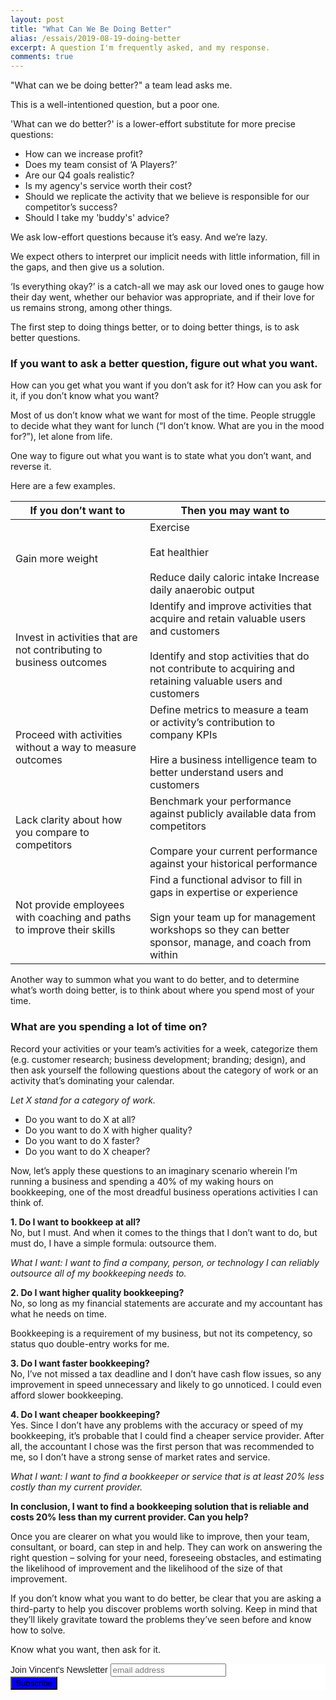 ```yaml
---
layout: post
title: "What Can We Be Doing Better"
alias: /essais/2019-08-19-doing-better
excerpt: A question I'm frequently asked, and my response.  
comments: true
---
```


"What can we be doing better?" a team lead asks me. 

This is a well-intentioned question, but a poor one. 

'What can we do better?' is a lower-effort substitute for more precise questions:  

* How can we increase profit?  
* Does my team consist of ‘A Players?’  
* Are our Q4 goals realistic?   
* Is my agency's service worth their cost?  
* Should we replicate the activity that we believe is responsible for our competitor’s success?  
* Should I take my 'buddy's' advice?   


We ask low-effort questions because it’s easy. And we’re lazy.

We expect others to interpret our implicit needs with little information, fill in the gaps, and then give us a solution.  

‘Is everything okay?’ is a catch-all we may ask our loved ones to gauge how their day went, whether our behavior was appropriate, and if their love for us remains strong, among other things. 

The first step to doing things better, or to doing better things, is to ask better questions. 

### If you want to ask a better question, figure out what you want. 

How can you get what you want if you don’t ask for it? How can you ask for it, if you don’t know what you want?  

Most of us don’t know what we want for most of the time. People struggle to decide what they want for lunch (“I don’t know. What are you in the mood for?”), let alone from life. 

One way to figure out what you want is to state what you don’t want, and reverse it. 

Here are a few examples. 

| If you don’t want to                                                  | Then you may want to                                                                                                                                                                              |
|-----------------------------------------------------------------------|---------------------------------------------------------------------------------------------------------------------------------------------------------------------------------------------------|
| Gain more weight                                                      | Exercise <br><br>  Eat healthier<br><br>Reduce daily caloric intake  Increase daily anaerobic output                                                                                                             |
| Invest in activities that are not contributing to business outcomes   | Identify and improve activities that acquire and retain valuable users and customers <br><br>Identify and stop activities that do not contribute to acquiring and retaining valuable users and customers |
| Proceed with activities without a way to measure outcomes             | Define metrics to measure a team or activity’s contribution to company KPIs <br><br> Hire a business intelligence team to better understand users and customers                                           |
| Lack clarity about how you compare to competitors                     | Benchmark your performance against publicly available data from competitors <br><br> Compare your current performance against your historical performance                                                 |
| Not provide employees with coaching and paths to improve their skills | Find a functional advisor to fill in gaps in expertise or experience <br><br>Sign your team up for management workshops so they can better sponsor, manage, and coach from within                        |

Another way to summon what you want to do better, and to determine what’s worth doing better, is to think about where you spend most of your time. 

### What are you spending a lot of time on?  
Record your activities or your team’s activities for a week, categorize them (e.g. customer research; business development; branding; design), and then ask yourself the following questions about the category of work or an activity that’s dominating your calendar. 

*Let X stand for a category of work.* 

* Do you want to do X at all?  
* Do you want to do X with higher quality?  
* Do you want to do X faster?  
* Do you want to do X cheaper?  


Now, let’s apply these questions to an imaginary scenario wherein I’m running a business and spending a 40% of my waking hours on bookkeeping, one of the most dreadful business operations activities I can think of. 

**1. Do I want to bookkeep at all?**  
No, but I must. And when it comes to the things that I don’t want to do, but must do, I have a simple formula: outsource them.  

*What I want: I want to find a company, person, or technology I can reliably outsource all of my bookkeeping needs to.* 

**2. Do I want higher quality bookkeeping?**  
No, so long as my financial statements are accurate and my accountant has what he needs on time. 

Bookkeeping is a requirement of my business, but not its competency, so status quo double-entry works for me. 

**3. Do I want faster bookkeeping?**  
No, I’ve not missed a tax deadline and I don’t have cash flow issues, so any improvement in speed unnecessary and likely to go unnoticed. I could even afford slower bookkeeping. 

**4. Do I want cheaper bookkeeping?**  
Yes. Since I don’t have any problems with the accuracy or speed of my bookkeeping, it’s probable that I could find a cheaper service provider. After all, the accountant I chose was the first person that was recommended to me, so I don’t have a strong sense of market rates and service. 

*What I want: I want to find a bookkeeper or service that is at least 20% less costly than my current provider.*

**In conclusion, I want to find a bookkeeping solution that is reliable and costs 20% less than my current provider. Can you help?**

Once you are clearer on what you would like to improve, then your team, consultant, or board, can step in and help. They can work on answering the right question – solving for your need, foreseeing obstacles, and estimating the likelihood of improvement and the likelihood of the size of that improvement. 

If you don’t know what you want to do better, be clear that you are asking a third-party to help you discover problems worth solving. Keep in mind that they’ll likely gravitate toward the problems they’ve seen before and know how to solve.

Know what you want, then ask for it. 


<!-- Begin MailChimp Signup Form -->
<link href="//cdn-images.mailchimp.com/embedcode/slim-10_7.css" rel="stylesheet" type="text/css">
<style type="text/css">
	#mc_embed_signup{background:#fff; clear:left; font:14px Helvetica,Arial,sans-serif; }
	/* Add your own MailChimp form style overrides in your site stylesheet or in this style block.
	   We recommend moving this block and the preceding CSS link to the HEAD of your HTML file. */
</style>
<div id="mc_embed_signup">
<form action="https://vincentbarr.us10.list-manage.com/subscribe/post?u=94da3ac3515f8fabefba65444&amp;id=54c2b2f6fc" method="post" id="mc-embedded-subscribe-form" name="mc-embedded-subscribe-form" class="validate" target="_blank" novalidate>
    <div id="mc_embed_signup_scroll">
	<label for="mce-EMAIL">Join Vincent's Newsletter</label>
	<input type="email" value="" name="EMAIL" class="email" id="mce-EMAIL" placeholder="email address" required>
    <!-- real people should not fill this in and expect good things - do not remove this or risk form bot signups-->
    <div style="position: absolute; left: -5000px;" aria-hidden="true"><input type="text" name="b_94da3ac3515f8fabefba65444_54c2b2f6fc" tabindex="-1" value=""></div>
    <div class="clear"><input type="submit" value="Subscribe" name="subscribe" id="mc-embedded-subscribe" class="button" style="background-color: blue"></div>
    </div>
</form>
</div>

<!--End mc_embed_signup-->
